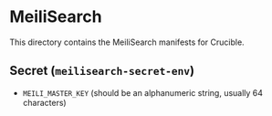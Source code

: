 # MeiliSearch
This directory contains the MeiliSearch manifests for Crucible.

## Secret (`meilisearch-secret-env`)
- `MEILI_MASTER_KEY` (should be an alphanumeric string, usually 64 characters)
